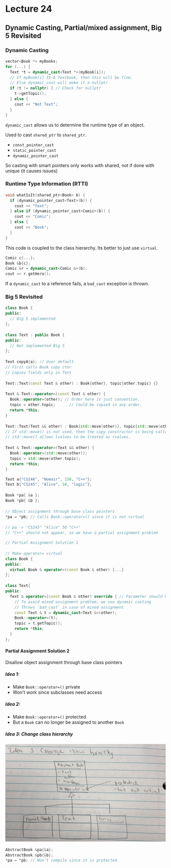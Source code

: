 # Lecture 24

## Dynamic Casting, Partial/mixed assignment, Big 5 Revisited

### Dynamic Casting

```c++
vector<Book *> myBooks;
for (...) {
  Text *t = dynamic_cast<Text *>(myBook[i]);
  // If myBook[i] IS-A Textbook, then this will be fine.
  // Else dynamic_cast will make it a nullptr
  if (t != nullptr) { // Check for nullptr
    t->getTopic();
  } else {
    cout << "Not Text";
  }
}
```

`dynamic_cast` allows us to determine the runtime type of an object.

Used to cast `shared_ptr` to `shared_ptr`.

- `const_pointer_cast`
- `static_pointer_cast`
- `dynamic_pointer_cast`

So casting with smart pointers only works with shared, not if done with unique (it causes issues)



### Runtime Type Information (RTTI)

```c++
void whatIsIt(shared_ptr<Book> b) {
  if (dynamic_pointer_cast<Text>(b)) {
    cout << "Text";
  } else if (dynamic_pointer_cast<Comic>(b)) {
    cout << "Comic";
  } else {
    cout << "Book";
  }
}
```

This code is coupled to the class hierarchy. Its better to just use `virtual`.

```c++
Comic c{...};
Book &b{c};
Comic &r = dynamic_cast<Comic &>(b);
cout << r.getHero();
```

If a `dynamic_cast` to a reference fails, a `bad_cast` exception is thrown.



### Big 5 Revisited

```c++
class Book {
public:
  // Big 5 implemented
};

class Text : public Book {
public:
  // Not implemented Big 5
};

Text copyA{a}; // User default
// First calls Book copy ctor
// Copies fields only in Text

Text::Text(const Text & other) : Book{other}, topic{other.topic} {}

Text & Text::operator=(const Text & other) {
  Book::operator=(other); // Order here is just convention.
  topic = other.topic;		// Could be copied in any order.
  return *this;
}

Text::Text(Text && other) : Book{std::move(other)}, topic{std::move(other.topic)} {}
// If std::move() is not used, then the copy constructor is being called.
// std::move() allows lvalues to be treated as rvalues.

Text & Text::operator=(Text && other) {
  Book::operator=(std::move(other));
  topic = std::move(other.topic);
  return *this;
}
```

```c++
Text a{"CS246", "Nomair", 150, "C++"};
Text b{"CS245", "Alice", 50, "logic"};

Book *pa{ &a };
Book *pb{ &b };

// Object assignment through base class pointers
*pa = *pb; // Calls Book::operator=() since it is not virtual

// pa -> "CS245" "Alice" 50 "C++"
// "C++" should not appear, so we have a partial assignment problem
```

```c++
// Partial Assignment Solution 1

// Make operator= virtual
class Book {
public:
  virtual Book & operator=(const Book & other) {...}
};

class Text{
public:
  Text & operator=(const Book & other) override { // Parameter should be Book to override
    // To avoid mixed assignment problem, we use dynamic casting
    // Throws `bad_cast` in case of mixed assignment
    const Text & t = dynamic_cast<Text &>(other); 
    Book::operator=(t);
    topic = t.getTopic();
    return *this;
  }
};
```



#### Partial Assignment Solution 2

Disallow object assignment through base class pointers

##### Idea 1: 

- Make `Book::operator=()` private
- Won't work since subclasses need access

##### Idea 2: 

- Make `Book::operator=()` protected
- But a `Book` can no longer be assigned to another `Book`

##### Idea 3: Change class hierarchy

![BIG5_REVISIT](./Pictures/BIG5_REVISIT.png)

```c++
AbstractBook &pa{&a};
AbstractBook &pb{&b};
*pa = *pb; // Won't compile since it is protected.
```



















